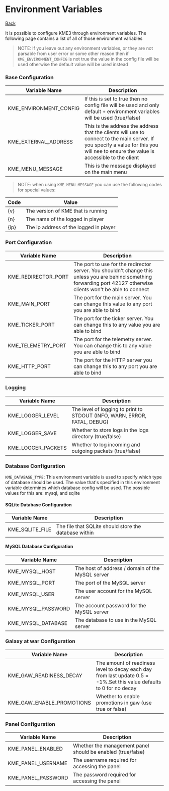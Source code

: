 # Environment Variables

[Back](../README.md)

It is possible to configure KME3 through environment variables. The following page contains
a list of all of those environment variables

> NOTE: If you leave out any environment variables, or they are not parsable from user error
> or some other reason then if `KME_ENVIRONMENT_CONFIG` is not true the value in the config
> file will be used otherwise the default value will be used instead

### Base Configuration

| Variable Name          | Description                                                                                                                                                                           |
|------------------------|---------------------------------------------------------------------------------------------------------------------------------------------------------------------------------------|
| KME_ENVIRONMENT_CONFIG | If this is set to true then no config file will be used and only default + environment variables will be used  (true/false)                                                           |
| KME_EXTERNAL_ADDRESS   | This is the address the address that the clients will use to connect to the main server. If you specify a value for this you will nee to ensure the value is accessible to the client |
| KME_MENU_MESSAGE       | This is the message displayed on the main menu                                                                                                                                        |

> NOTE: when using `KME_MENU_MESSAGE` you can use the following codes for special values:

| Code | Value                                  |
|------|----------------------------------------|
| {v}  | The version of KME that is running     |
| {n}  | The name of the logged in player       |
| {ip} | The ip address of the logged in player |

### Port Configuration

| Variable Name       | Description                                                                                                                                                           |
|---------------------|-----------------------------------------------------------------------------------------------------------------------------------------------------------------------|
| KME_REDIRECTOR_PORT | The port to use for the redirector server. You shouldn't change this unless you are behind something forwarding port 42127 otherwise clients won't be able to connect |
| KME_MAIN_PORT       | The port for the main server. You can change this value to any port you are able to bind                                                                              |
| KME_TICKER_PORT     | The port for the ticker server. You can change this to any value you are able to bind                                                                                 |
| KME_TELEMETRY_PORT  | The port for the telemetry server. You can change this to any value you are able to bind                                                                              |
| KME_HTTP_PORT       | The port for the HTTP server you can change this to any port you are able to bind                                                                                     |

### Logging

| Variable Name      | Description                                                               |
|--------------------|---------------------------------------------------------------------------|
| KME_LOGGER_LEVEL   | The level of logging to print to STDOUT (INFO, WARN, ERROR, FATAL, DEBUG) |
| KME_LOGGER_SAVE    | Whether to store logs in the logs directory (true/false)                  |
| KME_LOGGER_PACKETS | Whether to log incoming and outgoing packets (true/false)                 |


### Database Configuration

`KME_DATABASE_TYPE`: This environment variable is used to specify which type of database
should be used. The value that's specified in this environment variable determines which
database config will be used. The possible values for this are: mysql, and sqlite

#### SQLite Database Configuration

| Variable Name      | Description                                           |
|--------------------|-------------------------------------------------------|
| KME_SQLITE_FILE    | The file that SQLite should store the database within |

#### MySQL Database Configuration

| Variable Name      | Description                                      |
|--------------------|--------------------------------------------------|
| KME_MYSQL_HOST     | The host of address / domain of the MySQL server |
| KME_MYSQL_PORT     | The port of the MySQL server                     |
| KME_MYSQL_USER     | The user account for the MySQL server            |
| KME_MYSQL_PASSWORD | The account password for the MySQL server        |
| KME_MYSQL_DATABASE | The database to use in the MySQL server          |

### Galaxy at war Configuration

| Variable Name             | Description                                                                                                          |
|---------------------------|----------------------------------------------------------------------------------------------------------------------|
| KME_GAW_READINESS_DECAY   | The amount of readiness level to decay each day from last update 0.5 = -1%.Set this value defaults to 0 for no decay |
| KME_GAW_ENABLE_PROMOTIONS | Whether to enable promotions in gaw (use true or false)                                                              |

### Panel Configuration

| Variable Name      | Description                                                 |
|--------------------|-------------------------------------------------------------|
| KME_PANEL_ENABLED  | Whether the management panel should be enabled (true/false) |
| KME_PANEL_USERNAME | The username required for accessing the panel               |
| KME_PANEL_PASSWORD | The password required for accessing the panel               |
